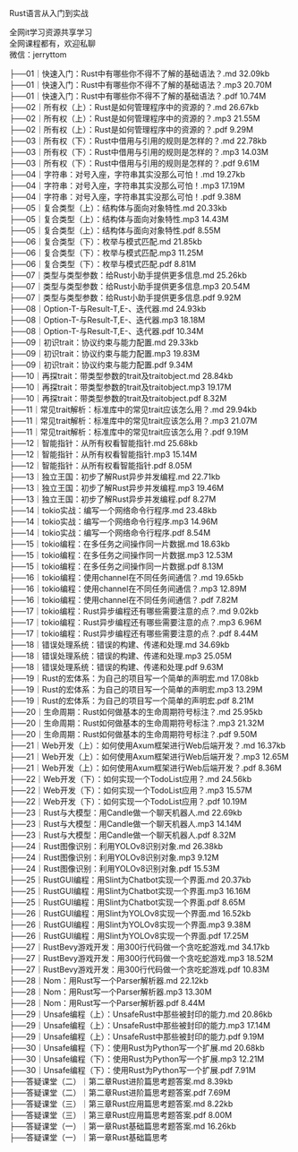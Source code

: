 Rust语言从入门到实战

全网it学习资源共享学习<br>全网课程都有，欢迎私聊<br>微信：jerryttom<br>

├──01｜快速入门：Rust中有哪些你不得不了解的基础语法？.md 32.09kb<br> ├──01｜快速入门：Rust中有哪些你不得不了解的基础语法？.mp3 20.70M<br> ├──01｜快速入门：Rust中有哪些你不得不了解的基础语法？.pdf 10.74M<br> ├──02｜所有权（上）：Rust是如何管理程序中的资源的？.md 26.67kb<br> ├──02｜所有权（上）：Rust是如何管理程序中的资源的？.mp3 21.55M<br> ├──02｜所有权（上）：Rust是如何管理程序中的资源的？.pdf 9.29M<br> ├──03｜所有权（下）：Rust中借用与引用的规则是怎样的？.md 22.78kb<br> ├──03｜所有权（下）：Rust中借用与引用的规则是怎样的？.mp3 14.03M<br> ├──03｜所有权（下）：Rust中借用与引用的规则是怎样的？.pdf 9.61M<br> ├──04｜字符串：对号入座，字符串其实没那么可怕！.md 19.27kb<br> ├──04｜字符串：对号入座，字符串其实没那么可怕！.mp3 17.19M<br> ├──04｜字符串：对号入座，字符串其实没那么可怕！.pdf 9.38M<br> ├──05｜复合类型（上）：结构体与面向对象特性.md 20.33kb<br> ├──05｜复合类型（上）：结构体与面向对象特性.mp3 14.43M<br> ├──05｜复合类型（上）：结构体与面向对象特性.pdf 8.55M<br> ├──06｜复合类型（下）：枚举与模式匹配.md 21.85kb<br> ├──06｜复合类型（下）：枚举与模式匹配.mp3 11.25M<br> ├──06｜复合类型（下）：枚举与模式匹配.pdf 8.81M<br> ├──07｜类型与类型参数：给Rust小助手提供更多信息.md 25.26kb<br> ├──07｜类型与类型参数：给Rust小助手提供更多信息.mp3 20.54M<br> ├──07｜类型与类型参数：给Rust小助手提供更多信息.pdf 9.92M<br> ├──08｜Option-T-与Result-T,E-、迭代器.md 24.93kb<br> ├──08｜Option-T-与Result-T,E-、迭代器.mp3 18.18M<br> ├──08｜Option-T-与Result-T,E-、迭代器.pdf 10.34M<br> ├──09｜初识trait：协议约束与能力配置.md 29.33kb<br> ├──09｜初识trait：协议约束与能力配置.mp3 19.83M<br> ├──09｜初识trait：协议约束与能力配置.pdf 9.34M<br> ├──10｜再探trait：带类型参数的trait及traitobject.md 28.84kb<br> ├──10｜再探trait：带类型参数的trait及traitobject.mp3 19.17M<br> ├──10｜再探trait：带类型参数的trait及traitobject.pdf 8.32M<br> ├──11｜常见trait解析：标准库中的常见trait应该怎么用？.md 29.94kb<br> ├──11｜常见trait解析：标准库中的常见trait应该怎么用？.mp3 21.07M<br> ├──11｜常见trait解析：标准库中的常见trait应该怎么用？.pdf 9.19M<br> ├──12｜智能指针：从所有权看智能指针.md 25.68kb<br> ├──12｜智能指针：从所有权看智能指针.mp3 15.14M<br> ├──12｜智能指针：从所有权看智能指针.pdf 8.05M<br> ├──13｜独立王国：初步了解Rust异步并发编程.md 22.71kb<br> ├──13｜独立王国：初步了解Rust异步并发编程.mp3 19.46M<br> ├──13｜独立王国：初步了解Rust异步并发编程.pdf 8.27M<br> ├──14｜tokio实战：编写一个网络命令行程序.md 23.48kb<br> ├──14｜tokio实战：编写一个网络命令行程序.mp3 14.96M<br> ├──14｜tokio实战：编写一个网络命令行程序.pdf 8.54M<br> ├──15｜tokio编程：在多任务之间操作同一片数据.md 18.63kb<br> ├──15｜tokio编程：在多任务之间操作同一片数据.mp3 12.53M<br> ├──15｜tokio编程：在多任务之间操作同一片数据.pdf 8.13M<br> ├──16｜tokio编程：使用channel在不同任务间通信？.md 19.65kb<br> ├──16｜tokio编程：使用channel在不同任务间通信？.mp3 12.89M<br> ├──16｜tokio编程：使用channel在不同任务间通信？.pdf 7.82M<br> ├──17｜tokio编程：Rust异步编程还有哪些需要注意的点？.md 9.02kb<br> ├──17｜tokio编程：Rust异步编程还有哪些需要注意的点？.mp3 6.96M<br> ├──17｜tokio编程：Rust异步编程还有哪些需要注意的点？.pdf 8.44M<br> ├──18｜错误处理系统：错误的构建、传递和处理.md 34.69kb<br> ├──18｜错误处理系统：错误的构建、传递和处理.mp3 25.05M<br> ├──18｜错误处理系统：错误的构建、传递和处理.pdf 9.63M<br> ├──19｜Rust的宏体系：为自己的项目写一个简单的声明宏.md 17.08kb<br> ├──19｜Rust的宏体系：为自己的项目写一个简单的声明宏.mp3 13.29M<br> ├──19｜Rust的宏体系：为自己的项目写一个简单的声明宏.pdf 8.21M<br> ├──20｜生命周期：Rust如何做基本的生命周期符号标注？.md 25.95kb<br> ├──20｜生命周期：Rust如何做基本的生命周期符号标注？.mp3 21.32M<br> ├──20｜生命周期：Rust如何做基本的生命周期符号标注？.pdf 9.50M<br> ├──21｜Web开发（上）：如何使用Axum框架进行Web后端开发？.md 16.37kb<br> ├──21｜Web开发（上）：如何使用Axum框架进行Web后端开发？.mp3 12.65M<br> ├──21｜Web开发（上）：如何使用Axum框架进行Web后端开发？.pdf 8.36M<br> ├──22｜Web开发（下）：如何实现一个TodoList应用？.md 24.56kb<br> ├──22｜Web开发（下）：如何实现一个TodoList应用？.mp3 15.57M<br> ├──22｜Web开发（下）：如何实现一个TodoList应用？.pdf 10.19M<br> ├──23｜Rust与大模型：用Candle做一个聊天机器人.md 22.69kb<br> ├──23｜Rust与大模型：用Candle做一个聊天机器人.mp3 14.14M<br> ├──23｜Rust与大模型：用Candle做一个聊天机器人.pdf 8.32M<br> ├──24｜Rust图像识别：利用YOLOv8识别对象.md 26.38kb<br> ├──24｜Rust图像识别：利用YOLOv8识别对象.mp3 9.12M<br> ├──24｜Rust图像识别：利用YOLOv8识别对象.pdf 15.53M<br> ├──25｜RustGUI编程：用Slint为Chatbot实现一个界面.md 20.37kb<br> ├──25｜RustGUI编程：用Slint为Chatbot实现一个界面.mp3 16.16M<br> ├──25｜RustGUI编程：用Slint为Chatbot实现一个界面.pdf 8.65M<br> ├──26｜RustGUI编程：用Slint为YOLOv8实现一个界面.md 16.52kb<br> ├──26｜RustGUI编程：用Slint为YOLOv8实现一个界面.mp3 9.38M<br> ├──26｜RustGUI编程：用Slint为YOLOv8实现一个界面.pdf 17.25M<br> ├──27｜RustBevy游戏开发：用300行代码做一个贪吃蛇游戏.md 34.17kb<br> ├──27｜RustBevy游戏开发：用300行代码做一个贪吃蛇游戏.mp3 18.52M<br> ├──27｜RustBevy游戏开发：用300行代码做一个贪吃蛇游戏.pdf 10.83M<br> ├──28｜Nom：用Rust写一个Parser解析器.md 22.12kb<br> ├──28｜Nom：用Rust写一个Parser解析器.mp3 13.30M<br> ├──28｜Nom：用Rust写一个Parser解析器.pdf 8.44M<br> ├──29｜Unsafe编程（上）：UnsafeRust中那些被封印的能力.md 20.86kb<br> ├──29｜Unsafe编程（上）：UnsafeRust中那些被封印的能力.mp3 17.14M<br> ├──29｜Unsafe编程（上）：UnsafeRust中那些被封印的能力.pdf 9.19M<br> ├──30｜Unsafe编程（下）：使用Rust为Python写一个扩展.md 20.68kb<br> ├──30｜Unsafe编程（下）：使用Rust为Python写一个扩展.mp3 12.21M<br> ├──30｜Unsafe编程（下）：使用Rust为Python写一个扩展.pdf 7.91M<br> ├──答疑课堂（二）｜第二章Rust进阶篇思考题答案.md 8.39kb<br> ├──答疑课堂（二）｜第二章Rust进阶篇思考题答案.pdf 7.69M<br> ├──答疑课堂（三）｜第三章Rust应用篇思考题答案.md 8.22kb<br> ├──答疑课堂（三）｜第三章Rust应用篇思考题答案.pdf 8.00M<br> ├──答疑课堂（一）｜第一章Rust基础篇思考题答案.md 16.26kb<br> ├──答疑课堂（一）｜第一章Rust基础篇思考